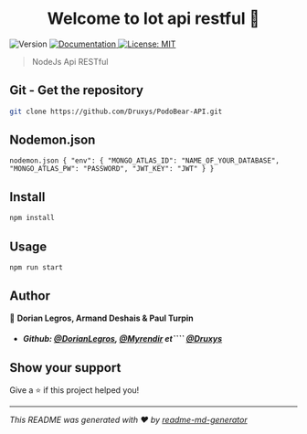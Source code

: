 <h1 align="center">Welcome to Iot api restful 👋</h1>
<p>
  <img alt="Version" src="https://img.shields.io/badge/version-1.0.0-blue.svg?cacheSeconds=2592000" />
  <a href="https://185.216.25.16:5000/api-docs" target="_blank">
    <img alt="Documentation" src="https://img.shields.io/badge/documentation-yes-brightgreen.svg" />
  </a>
  <a href="#" target="_blank">
    <img alt="License: MIT" src="https://img.shields.io/badge/License-MIT-yellow.svg" />
  </a>
</p>

> NodeJs Api RESTful
## Git - Get the repository

```sh
git clone https://github.com/Druxys/PodoBear-API.git
```

## Nodemon.json

```
nodemon.json { "env": { "MONGO_ATLAS_ID": "NAME_OF_YOUR_DATABASE", "MONGO_ATLAS_PW": "PASSWORD", "JWT_KEY": "JWT" } }
```

## Install

```sh
npm install
```

## Usage

```sh
npm run start
```

## Author

👤 **Dorian Legros, Armand Deshais & Paul Turpin**

* ##### Github: [@DorianLegros](https://github.com/DorianLegros), [@Myrendir](https://github.com/Myrendir) et```` [@Druxys](https://github.com/Druxys)

## Show your support

Give a ⭐️ if this project helped you!

***
_This README was generated with ❤️ by [readme-md-generator](https://github.com/kefranabg/readme-md-generator)_
